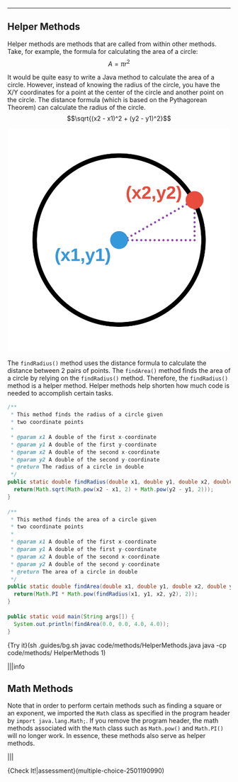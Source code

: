 ----------

## Helper Methods

Helper methods are methods that are called from within other methods. Take, for example, the formula for calculating the area of a circle:
$$A = \pi r^2$$

It would be quite easy to write a Java method to calculate the area of a circle. However, instead of knowing the radius of the circle, you have the X/Y coordinates for a point at the center of the circle and another point on the circle. The distance formula (which is based on the Pythagorean Theorem) can calculate the radius of the circle.
$$\sqrt{(x2 - x1)^2 + (y2 - y1)^2}$$

![.guides/img/Radius](.guides/img/Radius.png)

The `findRadius()` method uses the distance formula to calculate the distance between 2 pairs of points. The `findArea()` method finds the area of a circle by relying on the `findRadius()` method. Therefore, the `findRadius()` method is a helper method. Helper methods help shorten how much code is needed to accomplish certain tasks.

```java
/**
 * This method finds the radius of a circle given 
 * two coordinate points
 * 
 * @param x1 A double of the first x-coordinate
 * @param y1 A double of the first y-coordinate
 * @param x2 A double of the second x-coordinate
 * @param y2 A double of the second y-coordinate
 * @return The radius of a circle in double
 */
public static double findRadius(double x1, double y1, double x2, double y2) {
  return(Math.sqrt(Math.pow(x2 - x1, 2) + Math.pow(y2 - y1, 2)));
}

/**
 * This method finds the area of a circle given 
 * two coordinate points
 * 
 * @param x1 A double of the first x-coordinate
 * @param y1 A double of the first y-coordinate
 * @param x2 A double of the second x-coordinate
 * @param y2 A double of the second y-coordinate
 * @return The area of a circle in double
 */
public static double findArea(double x1, double y1, double x2, double y2) {
  return(Math.PI * Math.pow(findRadius(x1, y1, x2, y2), 2));
}

public static void main(String args[]) {
  System.out.println(findArea(0.0, 0.0, 4.0, 4.0));
}
```

{Try it}(sh .guides/bg.sh javac code/methods/HelperMethods.java java -cp code/methods/ HelperMethods 1)

|||info
## Math Methods
Note that in order to perform certain methods such as finding a square or an exponent, we imported the `Math` class as specified in the program header by `import java.lang.Math;`. If you remove the program header, the math methods associated with the `Math` class such as `Math.pow()` and `Math.PI()` will no longer work. In essence, these methods also serve as helper methods.

|||

{Check It!|assessment}(multiple-choice-2501190990)
